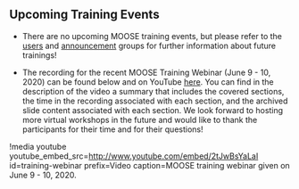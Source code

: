 ## Upcoming Training Events

- There are no upcoming MOOSE training events, but please refer to the [users](https://groups.google.com/forum/#!forum/moose-users) and [announcement](https://groups.google.com/forum/#!forum/moose-announce) groups for further information about future trainings!

- The recording for the recent MOOSE Training Webinar (June 9 - 10, 2020) can be found below and on YouTube [here](http://youtube.com/watch?v=2tJwBsYaLaI). You can find in the description of the video a summary that includes the covered sections, the time in the recording associated with each section, and the archived slide content associated with each section. We look forward to hosting more virtual workshops in the future and would like to thank the participants for their time and for their questions!

!media youtube youtube_embed_src=http://www.youtube.com/embed/2tJwBsYaLaI
               id=training-webinar
               prefix=Video
               caption=MOOSE training webinar given on June 9 - 10, 2020.
